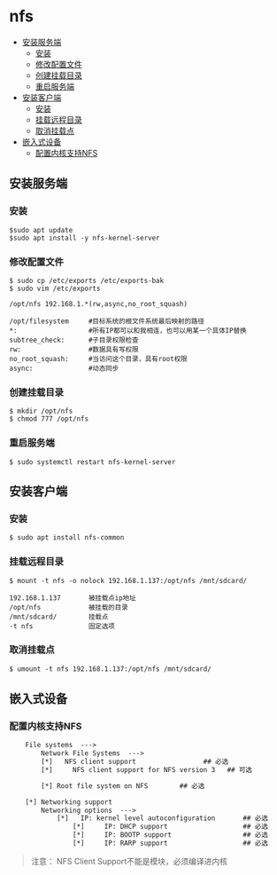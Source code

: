 # nfs

<!-- vim-markdown-toc GFM -->

* [安装服务端](#安装服务端)
  - [安装](#安装)
  - [修改配置文件](#修改配置文件)
  - [创建挂载目录](#创建挂载目录)
  - [重启服务端](#重启服务端)
* [安装客户端](#安装客户端)
  - [安装](#安装-1)
  - [挂载远程目录](#挂载远程目录)
  - [取消挂载点](#取消挂载点)
* [嵌入式设备](#嵌入式设备)
  - [配置内核支持NFS](#配置内核支持nfs)

<!-- vim-markdown-toc -->

## 安装服务端

### 安装

```shell
$sudo apt update
$sudo apt install -y nfs-kernel-server
```

### 修改配置文件

```shell
$ sudo cp /etc/exports /etc/exports-bak
$ sudo vim /etc/exports 

/opt/nfs 192.168.1.*(rw,async,no_root_squash) 

/opt/filesystem     #目标系统的根文件系统最后映射的路径
*:                  #所有IP都可以和我相连，也可以用某一个具体IP替换
subtree_check:      #子目录权限检查
rw:                 #数据具有写权限
no_root_squash:     #当访问这个目录，具有root权限
async:              #动态同步
```

### 创建挂载目录

```shell
$ mkdir /opt/nfs
$ chmod 777 /opt/nfs
```

### 重启服务端

```
$ sudo systemctl restart nfs-kernel-server
```

## 安装客户端

### 安装

```
$ sudo apt install nfs-common
```

### 挂载远程目录

```shell
$ mount -t nfs -o nolock 192.168.1.137:/opt/nfs /mnt/sdcard/

192.168.1.137       被挂载点ip地址
/opt/nfs            被挂载的目录
/mnt/sdcard/        挂载点
-t nfs              固定选项
```

### 取消挂载点  

```txt
$ umount -t nfs 192.168.1.137:/opt/nfs /mnt/sdcard/
```

## 嵌入式设备

### 配置内核支持NFS  

```txt
    File systems  --->
        Network File Systems  --->
        [*]   NFS client support                 ## 必选
        [*]     NFS client support for NFS version 3   ## 可选

        [*] Root file system on NFS        ## 必选

    [*] Networking support
        Networking options  --->
            [*]   IP: kernel level autoconfiguration       ## 必选
                [*]     IP: DHCP support                   ## 必选
                [*]     IP: BOOTP support                  ## 必选
                [*]     IP: RARP support                   ## 必选
```

> 注意： NFS Client Support不能是模块，必须编译进内核

